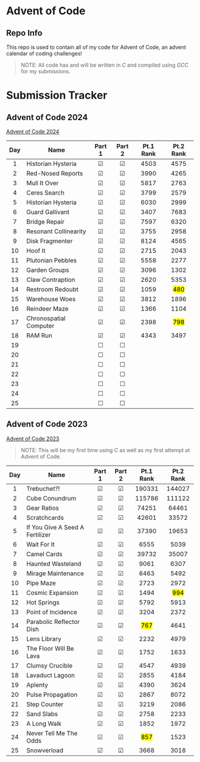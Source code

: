 # Advent of Code

## Repo Info

This repo is used to contain all of my code for Advent of Code, an advent calendar of coding challenges!

> NOTE: All code has and will be written in _C_ and compiled using _GCC_ for my submissions.

# Submission Tracker

## Advent of Code 2024

[Advent of Code 2024](https://adventofcode.com/2024)

| Day | Name                   | Part 1  | Part 2  | Pt.1 Rank |    Pt.2 Rank     |
| :-: | ---------------------- | :-----: | :-----: | :-------: | :--------------: |
|  1  | Historian Hysteria     | &#9745; | &#9745; |   4503    |       4575       |
|  2  | Red-Nosed Reports      | &#9745; | &#9745; |   3990    |       4265       |
|  3  | Mull It Over           | &#9745; | &#9745; |   5817    |       2763       |
|  4  | Ceres Search           | &#9745; | &#9745; |   3799    |       2579       |
|  5  | Historian Hysteria     | &#9745; | &#9745; |   6030    |       2999       |
|  6  | Guard Gallivant        | &#9745; | &#9745; |   3407    |       7683       |
|  7  | Bridge Repair          | &#9745; | &#9745; |   7597    |       6320       |
|  8  | Resonant Collinearity  | &#9745; | &#9745; |   3755    |       2958       |
|  9  | Disk Fragmenter        | &#9745; | &#9745; |   8124    |       4565       |
| 10  | Hoof It                | &#9745; | &#9745; |   2715    |       2043       |
| 11  | Plutonian Pebbles      | &#9745; | &#9745; |   5558    |       2277       |
| 12  | Garden Groups          | &#9745; | &#9745; |   3096    |       1302       |
| 13  | Claw Contraption       | &#9745; | &#9745; |   2620    |       5353       |
| 14  | Restroom Redoubt       | &#9745; | &#9745; |   1059    | <mark>480</mark> |
| 15  | Warehouse Woes         | &#9745; | &#9745; |   3812    |       1896       |
| 16  | Reindeer Maze          | &#9745; | &#9745; |   1366    |       1104       |
| 17  | Chronospatial Computer | &#9745; | &#9745; |   2398    | <mark>798</mark> |
| 18  | RAM Run                | &#9745; | &#9745; |   4343    |       3497       |
| 19  |                        | &#9744; | &#9744; |           |                  |
| 20  |                        | &#9744; | &#9744; |           |                  |
| 21  |                        | &#9744; | &#9744; |           |                  |
| 22  |                        | &#9744; | &#9744; |           |                  |
| 23  |                        | &#9744; | &#9744; |           |                  |
| 24  |                        | &#9744; | &#9744; |           |                  |
| 25  |                        | &#9744; | &#9744; |           |                  |

## Advent of Code 2023

[Advent of Code 2023](https://adventofcode.com/2023)

> NOTE: This will be my first time using _C_ as well as my first attempt at Advent of Code.

| Day | Name                            | Part 1  | Part 2  |    Pt.1 Rank     |    Pt.2 Rank     |
| :-: | ------------------------------- | :-----: | :-----: | :--------------: | :--------------: |
|  1  | Trebuchet?!                     | &#9745; | &#9745; |      190331      |      144027      |
|  2  | Cube Conundrum                  | &#9745; | &#9745; |      115786      |      111122      |
|  3  | Gear Ratios                     | &#9745; | &#9745; |      74251       |      64461       |
|  4  | Scratchcards                    | &#9745; | &#9745; |      42601       |      33572       |
|  5  | If You Give A Seed A Fertilizer | &#9745; | &#9745; |      37390       |      19653       |
|  6  | Wait For It                     | &#9745; | &#9745; |       6555       |       5039       |
|  7  | Camel Cards                     | &#9745; | &#9745; |      39732       |      35007       |
|  8  | Haunted Wasteland               | &#9745; | &#9745; |       9061       |       6307       |
|  9  | Mirage Maintenance              | &#9745; | &#9745; |       6463       |       5492       |
| 10  | Pipe Maze                       | &#9745; | &#9745; |       2723       |       2972       |
| 11  | Cosmic Expansion                | &#9745; | &#9745; |       1494       | <mark>994</mark> |
| 12  | Hot Springs                     | &#9745; | &#9745; |       5792       |       5913       |
| 13  | Point of Incidence              | &#9745; | &#9745; |       3204       |       2372       |
| 14  | Parabolic Reflector Dish        | &#9745; | &#9745; | <mark>767</mark> |       4641       |
| 15  | Lens Library                    | &#9745; | &#9745; |       2232       |       4979       |
| 16  | The Floor Will Be Lava          | &#9745; | &#9745; |       1752       |       1633       |
| 17  | Clumsy Crucible                 | &#9745; | &#9745; |       4547       |       4939       |
| 18  | Lavaduct Lagoon                 | &#9745; | &#9745; |       2855       |       4184       |
| 19  | Aplenty                         | &#9745; | &#9745; |       4390       |       3624       |
| 20  | Pulse Propagation               | &#9745; | &#9745; |       2867       |       8072       |
| 21  | Step Counter                    | &#9745; | &#9745; |       3219       |       2086       |
| 22  | Sand Slabs                      | &#9745; | &#9745; |       2758       |       2233       |
| 23  | A Long Walk                     | &#9745; | &#9745; |       1852       |       1972       |
| 24  | Never Tell Me The Odds          | &#9745; | &#9745; | <mark>857</mark> |       1523       |
| 25  | Snowverload                     | &#9745; | &#9745; |       3668       |       3018       |
